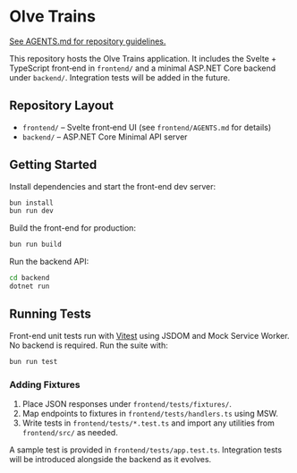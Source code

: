 # Olve Trains
[See AGENTS.md for repository guidelines.](./AGENTS.md)

This repository hosts the Olve Trains application. It includes the Svelte +
TypeScript front‑end in `frontend/` and a minimal ASP.NET Core backend under
`backend/`. Integration tests will be added in the future.

## Repository Layout

- `frontend/` – Svelte front‑end UI (see `frontend/AGENTS.md` for details)
- `backend/` – ASP.NET Core Minimal API server

## Getting Started

Install dependencies and start the front-end dev server:

```bash
bun install
bun run dev
```

Build the front-end for production:

```bash
bun run build
```

Run the backend API:

```bash
cd backend
dotnet run
```

## Running Tests

Front-end unit tests run with [Vitest](https://vitest.dev/) using JSDOM and Mock Service Worker.
No backend is required. Run the suite with:

```bash
bun run test
```

### Adding Fixtures

1. Place JSON responses under `frontend/tests/fixtures/`.
2. Map endpoints to fixtures in `frontend/tests/handlers.ts` using MSW.
3. Write tests in `frontend/tests/*.test.ts` and import any utilities from `frontend/src/` as needed.

A sample test is provided in `frontend/tests/app.test.ts`.
Integration tests will be introduced alongside the backend as it evolves.
